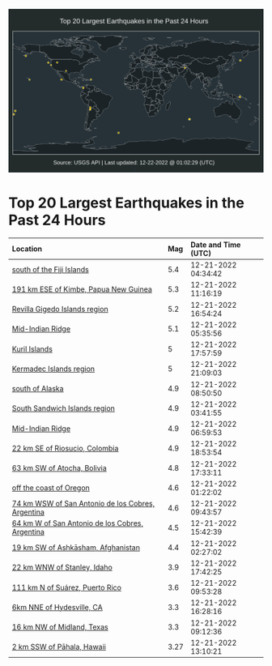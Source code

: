 ![Map](./map.png)

# Top 20 Largest Earthquakes in the Past 24 Hours

| Location | Mag | Date and Time (UTC) |
|:---|:---|:---|
| [south of the Fiji Islands](https://earthquake.usgs.gov/earthquakes/eventpage/us6000jarz) | 5.4 | 12-21-2022 04:34:42 |
| [191 km ESE of Kimbe, Papua New Guinea](https://earthquake.usgs.gov/earthquakes/eventpage/us6000jau3) | 5.3 | 12-21-2022 11:16:19 |
| [Revilla Gigedo Islands region](https://earthquake.usgs.gov/earthquakes/eventpage/us6000javv) | 5.2 | 12-21-2022 16:54:24 |
| [Mid-Indian Ridge](https://earthquake.usgs.gov/earthquakes/eventpage/us6000jash) | 5.1 | 12-21-2022 05:35:56 |
| [Kuril Islands](https://earthquake.usgs.gov/earthquakes/eventpage/us6000jaw4) | 5 | 12-21-2022 17:57:59 |
| [Kermadec Islands region](https://earthquake.usgs.gov/earthquakes/eventpage/us6000jaxi) | 5 | 12-21-2022 21:09:03 |
| [south of Alaska](https://earthquake.usgs.gov/earthquakes/eventpage/us6000jatf) | 4.9 | 12-21-2022 08:50:50 |
| [South Sandwich Islands region](https://earthquake.usgs.gov/earthquakes/eventpage/us6000jark) | 4.9 | 12-21-2022 03:41:55 |
| [Mid-Indian Ridge](https://earthquake.usgs.gov/earthquakes/eventpage/us6000jasw) | 4.9 | 12-21-2022 06:59:53 |
| [22 km SE of Riosucio, Colombia](https://earthquake.usgs.gov/earthquakes/eventpage/us6000jawa) | 4.9 | 12-21-2022 18:53:54 |
| [63 km SW of Atocha, Bolivia](https://earthquake.usgs.gov/earthquakes/eventpage/us6000javz) | 4.8 | 12-21-2022 17:33:11 |
| [off the coast of Oregon](https://earthquake.usgs.gov/earthquakes/eventpage/us6000jaqz) | 4.6 | 12-21-2022 01:22:02 |
| [74 km WSW of San Antonio de los Cobres, Argentina](https://earthquake.usgs.gov/earthquakes/eventpage/us6000jatu) | 4.6 | 12-21-2022 09:43:57 |
| [64 km W of San Antonio de los Cobres, Argentina](https://earthquake.usgs.gov/earthquakes/eventpage/us6000javl) | 4.5 | 12-21-2022 15:42:39 |
| [19 km SW of Ashkāsham, Afghanistan](https://earthquake.usgs.gov/earthquakes/eventpage/us6000jar7) | 4.4 | 12-21-2022 02:27:02 |
| [22 km WNW of Stanley, Idaho](https://earthquake.usgs.gov/earthquakes/eventpage/us6000jaw1) | 3.9 | 12-21-2022 17:42:25 |
| [111 km N of Suárez, Puerto Rico](https://earthquake.usgs.gov/earthquakes/eventpage/pr2022355001) | 3.6 | 12-21-2022 09:53:28 |
| [6km NNE of Hydesville, CA](https://earthquake.usgs.gov/earthquakes/eventpage/nc73822556) | 3.3 | 12-21-2022 16:28:16 |
| [16 km NW of Midland, Texas](https://earthquake.usgs.gov/earthquakes/eventpage/tx2022yxmi) | 3.3 | 12-21-2022 09:12:36 |
| [2 km SSW of Pāhala, Hawaii](https://earthquake.usgs.gov/earthquakes/eventpage/hv73277532) | 3.27 | 12-21-2022 13:10:21 |
